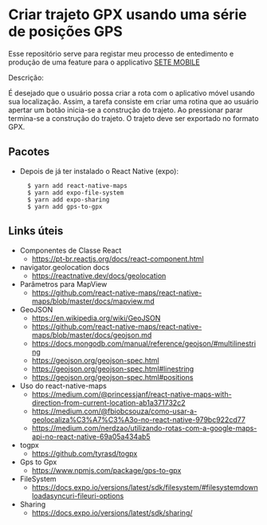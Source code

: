 # Criar trajeto GPX usando uma série de posições GPS

Esse repositório serve para registar meu processo de entedimento e produção de uma feature para o applicativo [SETE MOBILE](https://github.com/marcosroriz/sete-mobile)

Descrição: 

É desejado que o usuário possa criar a rota com o aplicativo móvel usando sua localização. Assim, a tarefa consiste em criar uma rotina que ao usuário apertar um botão inicia-se a construção do trajeto. Ao pressionar parar termina-se a construção do trajeto. O trajeto deve ser exportado no formato GPX.

## Pacotes

* Depois de já ter instalado o React Native (expo):
  
        $ yarn add react-native-maps
        $ yarn add expo-file-system
        $ yarn add expo-sharing
        $ yarn add gps-to-gpx
  

## Links úteis
 - Componentes de Classe React
   - https://pt-br.reactjs.org/docs/react-component.html
 - navigator.geolocation docs
   - https://reactnative.dev/docs/geolocation
 - Parâmetros para MapView
   - https://github.com/react-native-maps/react-native-maps/blob/master/docs/mapview.md
 - GeoJSON
   - https://en.wikipedia.org/wiki/GeoJSON
   - https://github.com/react-native-maps/react-native-maps/blob/master/docs/geojson.md
   - https://docs.mongodb.com/manual/reference/geojson/#multilinestring
   - https://geojson.org/geojson-spec.html
   - https://geojson.org/geojson-spec.html#linestring
   - https://geojson.org/geojson-spec.html#positions
 - Uso do react-native-maps
   - https://medium.com/@princessjanf/react-native-maps-with-direction-from-current-location-ab1a371732c2
   - https://medium.com/@fbiobcsouza/como-usar-a-geolocaliza%C3%A7%C3%A3o-no-react-native-979bc922cd77
   - https://medium.com/nerdzao/utilizando-rotas-com-a-google-maps-api-no-react-native-69a05a434ab5
 - togpx
   - https://github.com/tyrasd/togpx
 - Gps to Gpx 
   - https://www.npmjs.com/package/gps-to-gpx
 - FileSystem
   - https://docs.expo.io/versions/latest/sdk/filesystem/#filesystemdownloadasyncuri-fileuri-options
 - Sharing
   - https://docs.expo.io/versions/latest/sdk/sharing/
